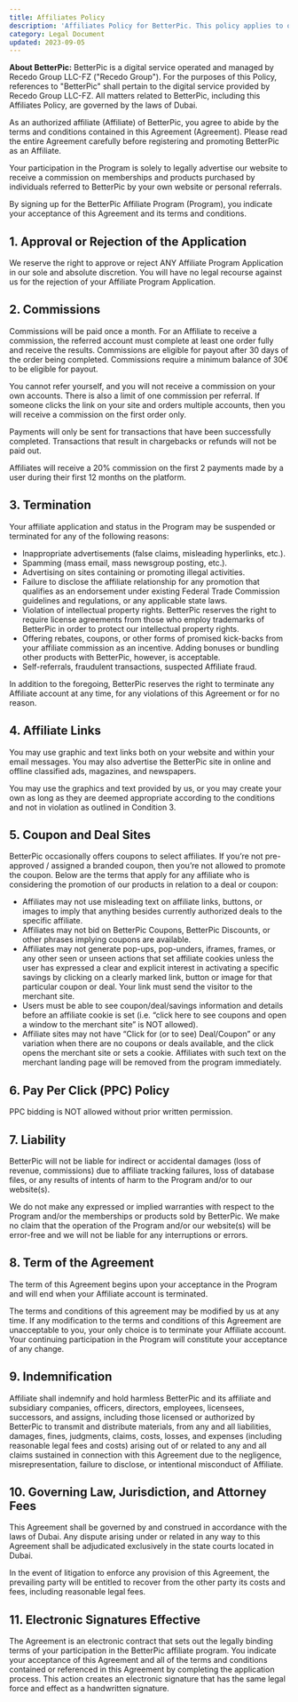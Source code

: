 ```yaml
---
title: Affiliates Policy
description: 'Affiliates Policy for BetterPic. This policy applies to our web page, web application and other associated third-parties in relation with affiliates.'
category: Legal Document
updated: 2023-09-05
---
```

**About BetterPic:** BetterPic is a digital service operated and managed by Recedo Group LLC-FZ ("Recedo Group"). For the purposes of this Policy, references to "BetterPic" shall pertain to the digital service provided by Recedo Group LLC-FZ. All matters related to BetterPic, including this Affiliates Policy, are governed by the laws of Dubai.

As an authorized affiliate (Affiliate) of BetterPic, you agree to abide by the terms and conditions contained in this Agreement (Agreement). Please read the entire Agreement carefully before registering and promoting BetterPic as an Affiliate.

Your participation in the Program is solely to legally advertise our website to receive a commission on memberships and products purchased by individuals referred to BetterPic by your own website or personal referrals.

By signing up for the BetterPic Affiliate Program (Program), you indicate your acceptance of this Agreement and its terms and conditions.

## 1. Approval or Rejection of the Application
We reserve the right to approve or reject ANY Affiliate Program Application in our sole and absolute discretion. You will have no legal recourse against us for the rejection of your Affiliate Program Application.

## 2. Commissions
Commissions will be paid once a month. For an Affiliate to receive a commission, the referred account must complete at least one order fully and receive the results. Commissions are eligible for payout after 30 days of the order being completed. Commissions require a minimum balance of 30€ to be eligible for payout.

You cannot refer yourself, and you will not receive a commission on your own accounts. There is also a limit of one commission per referral. If someone clicks the link on your site and orders multiple accounts, then you will receive a commission on the first order only.

Payments will only be sent for transactions that have been successfully completed. Transactions that result in chargebacks or refunds will not be paid out.

Affiliates will receive a 20% commission on the first 2 payments made by a user during their first 12 months on the platform.

## 3. Termination
Your affiliate application and status in the Program may be suspended or terminated for any of the following reasons:

- Inappropriate advertisements (false claims, misleading hyperlinks, etc.).
- Spamming (mass email, mass newsgroup posting, etc.).
- Advertising on sites containing or promoting illegal activities.
- Failure to disclose the affiliate relationship for any promotion that qualifies as an endorsement under existing Federal Trade Commission guidelines and regulations, or any applicable state laws.
- Violation of intellectual property rights. BetterPic reserves the right to require license agreements from those who employ trademarks of BetterPic in order to protect our intellectual property rights.
- Offering rebates, coupons, or other forms of promised kick-backs from your affiliate commission as an incentive. Adding bonuses or bundling other products with BetterPic, however, is acceptable.
- Self-referrals, fraudulent transactions, suspected Affiliate fraud.

In addition to the foregoing, BetterPic reserves the right to terminate any Affiliate account at any time, for any violations of this Agreement or for no reason.

## 4. Affiliate Links
You may use graphic and text links both on your website and within your email messages. You may also advertise the BetterPic site in online and offline classified ads, magazines, and newspapers.

You may use the graphics and text provided by us, or you may create your own as long as they are deemed appropriate according to the conditions and not in violation as outlined in Condition 3.

## 5. Coupon and Deal Sites
BetterPic occasionally offers coupons to select affiliates. If you’re not pre-approved / assigned a branded coupon, then you’re not allowed to promote the coupon. Below are the terms that apply for any affiliate who is considering the promotion of our products in relation to a deal or coupon:

- Affiliates may not use misleading text on affiliate links, buttons, or images to imply that anything besides currently authorized deals to the specific affiliate.
- Affiliates may not bid on BetterPic Coupons, BetterPic Discounts, or other phrases implying coupons are available.
- Affiliates may not generate pop-ups, pop-unders, iframes, frames, or any other seen or unseen actions that set affiliate cookies unless the user has expressed a clear and explicit interest in activating a specific savings by clicking on a clearly marked link, button or image for that particular coupon or deal. Your link must send the visitor to the merchant site.
- Users must be able to see coupon/deal/savings information and details before an affiliate cookie is set (i.e. “click here to see coupons and open a window to the merchant site” is NOT allowed).
- Affiliate sites may not have “Click for (or to see) Deal/Coupon” or any variation when there are no coupons or deals available, and the click opens the merchant site or sets a cookie. Affiliates with such text on the merchant landing page will be removed from the program immediately.

## 6. Pay Per Click (PPC) Policy
PPC bidding is NOT allowed without prior written permission.

## 7. Liability
BetterPic will not be liable for indirect or accidental damages (loss of revenue, commissions) due to affiliate tracking failures, loss of database files, or any results of intents of harm to the Program and/or to our website(s).

We do not make any expressed or implied warranties with respect to the Program and/or the memberships or products sold by BetterPic. We make no claim that the operation of the Program and/or our website(s) will be error-free and we will not be liable for any interruptions or errors.

## 8. Term of the Agreement
The term of this Agreement begins upon your acceptance in the Program and will end when your Affiliate account is terminated.

The terms and conditions of this agreement may be modified by us at any time. If any modification to the terms and conditions of this Agreement are unacceptable to you, your only choice is to terminate your Affiliate account. Your continuing participation in the Program will constitute your acceptance of any change.

## 9. Indemnification
Affiliate shall indemnify and hold harmless BetterPic and its affiliate and subsidiary companies, officers, directors, employees, licensees, successors, and assigns, including those licensed or authorized by BetterPic to transmit and distribute materials, from any and all liabilities, damages, fines, judgments, claims, costs, losses, and expenses (including reasonable legal fees and costs) arising out of or related to any and all claims sustained in connection with this Agreement due to the negligence, misrepresentation, failure to disclose, or intentional misconduct of Affiliate.

## 10. Governing Law, Jurisdiction, and Attorney Fees
This Agreement shall be governed by and construed in accordance with the laws of Dubai. Any dispute arising under or related in any way to this Agreement shall be adjudicated exclusively in the state courts located in Dubai.

In the event of litigation to enforce any provision of this Agreement, the prevailing party will be entitled to recover from the other party its costs and fees, including reasonable legal fees.

## 11. Electronic Signatures Effective
The Agreement is an electronic contract that sets out the legally binding terms of your participation in the BetterPic affiliate program. You indicate your acceptance of this Agreement and all of the terms and conditions contained or referenced in this Agreement by completing the application process. This action creates an electronic signature that has the same legal force and effect as a handwritten signature.
